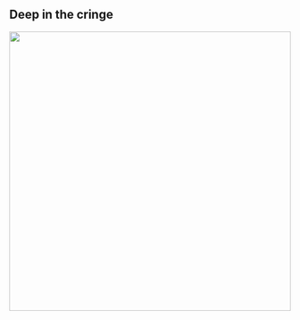 ## Deep in the cringe
[<img src="https://user-images.githubusercontent.com/22433371/145288816-b1872fd2-8824-4cf0-91db-5e66cf7f1676.png" width="100%" height="500x"/>](image.png)
